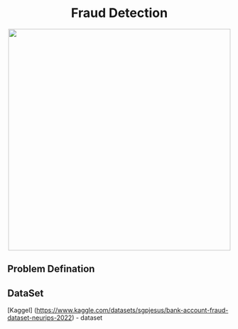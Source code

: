 <h1 align="center">Fraud Detection</h1>
<p align="center">
 <img src = "https://github.com/AhmedAbdElbassset/Fraud_Detection/assets/63741964/942a7e56-a69d-4b8f-b718-3540c45345af" width = "500">
</p>

## Problem Defination


## DataSet
[Kaggel] (https://www.kaggle.com/datasets/sgpjesus/bank-account-fraud-dataset-neurips-2022) - dataset 
